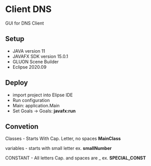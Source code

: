 # Client DNS
GUI for DNS Client


## Setup
- JAVA version 11
- JAVAFX SDK version 15.0.1
- GLUON Scene Builder
- Eclipse 2020.09

## Deploy
- import project into Elipse IDE
- Run configuration  
- Main: application.Main
- Set Goals -> Goals: **javafx:run**
## Convetion

Classes - Starts With Cap. Letter, no spaces **MainClass**

variables - starts with small letter ex. **smallNumber**

CONSTANT - All letters Cap. and spaces are _ ex. **SPECIAL_CONST**
